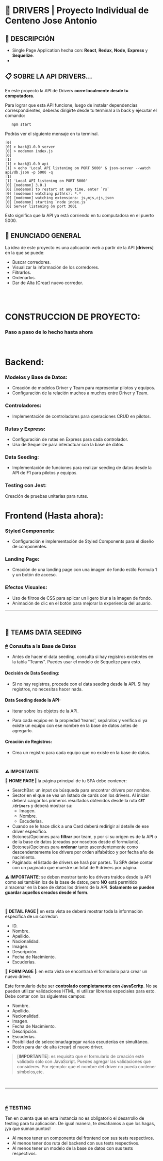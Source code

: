 # 🚗 **DRIVERS** | Proyecto Individual de Centeno Jose Antonio

## **📌 DESCRIPCIÓN**

-  Single Page Application hecha con: **React**, **Redux**, **Node**, **Express** y **Sequelize**.
-  

## **📋 SOBRE LA API DRIVERS...**

En este proyecto la API de Drivers **corre localmente desde tu computadora**. 

Para lograr que esta API funcione, luego de instalar dependencias correspondientes, deberás dirigirte desde tu terminal a la back y ejecutar el comando:

```bash
   npm start
```

Podrás ver el siguiente mensaje en tu terminal.

``` 
[0] 
[0] > back@1.0.0 server
[0] > nodemon index.js
[0] 
[1] 
[1] > back@1.0.0 api
[1] > echo 'Local API listening on PORT 5000' & json-server --watch api/db.json -p 5000 -q
[1] 
[1] 'Local API listening on PORT 5000' 
[0] [nodemon] 3.0.1
[0] [nodemon] to restart at any time, enter `rs`
[0] [nodemon] watching path(s): *.*
[0] [nodemon] watching extensions: js,mjs,cjs,json
[0] [nodemon] starting `node index.js`
[0] Server listening on port 3001

```

Esto significa que la API ya está corriendo en tu computadora en el puerto 5000.

## **📖 ENUNCIADO GENERAL**

La idea de este proyecto es una aplicación web a partir de la API [**drivers**] en la que se puede:

-  Buscar corredores.
-  Visualizar la información de los corredores.
-  Filtrarlos.
-  Ordenarlos.
-  Dar de Alta (Crear) nuevo corredor.
<br />
<br />

# CONSTRUCCION DE PROYECTO: 
### Paso a paso de lo hecho hasta ahora
<br />

# Backend:
### Modelos y Base de Datos:

- Creación de modelos Driver y Team para representar pilotos y equipos.
- Configuración de la relación muchos a muchos entre Driver y Team.

### Controladores:

- Implementación de controladores para operaciones CRUD en pilotos.

### Rutas y Express:

- Configuración de rutas en Express para cada controlador.
- Uso de Sequelize para interactuar con la base de datos.

### Data Seeding:

- Implementación de funciones para realizar seeding de datos desde la API de F1 para pilotos y equipos.

### Testing con Jest:

Creación de pruebas unitarias para rutas.

# Frontend (Hasta ahora):

### Styled Components:

- Configuración e implementación de Styled Components para el diseño de componentes.
  
### Landing Page:

- Creación de una landing page con una imagen de fondo estilo Formula 1 y un botón de acceso.
  
### Efectos Visuales:

- Uso de filtros de CSS para aplicar un ligero blur a la imagen de fondo.
- Animación de clic en el botón para mejorar la experiencia del usuario.

---

<br />

## **📁 TEAMS DATA SEEDING**

### **🖱 Consulta a la Base de Datos**

- Antes de hacer el data seeding, consulta si hay registros existentes en la tabla "Teams". Puedes usar el modelo de Sequelize para esto.

#### Decisión de Data Seeding:

- Si no hay registros, procede con el data seeding desde la API. Si hay registros, no necesitas hacer nada.

#### Data Seeding desde la API:

- Iterar sobre los objetos de la API.

- Para cada equipo en la propiedad 'teams', sepáralos y verifica si ya existe un equipo con ese nombre en la base de datos antes de agregarlo.

#### Creación de Registros:

- Crea un registro para cada equipo que no existe en la base de datos.


<br />

**⚠️ IMPORTANTE**

**📍 HOME PAGE |** la página principal de tu SPA debe contener:

-  SearchBar: un input de búsqueda para encontrar drivers por nombre.
-  Sector en el que se vea un listado de cards con los drivers. Al iniciar deberá cargar los primeros resultados obtenidos desde la ruta **`GET /drivers`** y deberá mostrar su:
   -  Imagen.
   -  Nombre.
   -  Escuderías.
-  Cuando se le hace click a una Card deberá redirigir al detalle de ese driver específico.
-  Botones/Opciones para **filtrar** por team, y por si su origen es de la API o de la base de datos (creados por nosotros desde el formulario).
-  Botones/Opciones para **ordenar** tanto ascendentemente como descendentemente los drivers por orden alfabético y por fecha año de nacimiento.
-  Paginado: el listado de drivers se hará por partes. Tu SPA debe contar con un paginado que muestre un total de 9 drivers por página.

**⚠️ IMPORTANTE**: se deben mostrar tanto los drivers traidos desde la API como así también los de la base de datos, pero **NO** está permitido almacenar en la base de datos los drivers de la API. **Solamente se pueden guardar aquellos creados desde el form**.


<br />

**📍 DETAIL PAGE |** en esta vista se deberá mostrar toda la información específica de un corredor:

-  ID.
-  Nombre.
-  Apellido.
-  Nacionalidad.
-  Imagen.
-  Descripción.
-  Fecha de Nacimiento.
-  Escuderías.



**📍 FORM PAGE |**: en esta vista se encontrará el formulario para crear un nuevo driver.

Este formulario debe ser **controlado completamente con JavaScritp**. No se pueden utilizar validaciones HTML, ni utilizar librerías especiales para esto. Debe contar con los siguientes campos:


-  Nombre.
-  Apellido.
-  Nacionalidad.
-  Imagen.
-  Fecha de Nacimiento.
-  Descripción.
-  Escuderías.
-  Posibilidad de seleccionar/agregar varias escuderías en simultáneo.
-  Botón para dar de alta (crear) el nuevo driver.

> [**IMPORTANTE**]: es requisito que el formulario de creación esté validado sólo con JavaScript. Puedes agregar las validaciones que consideres. Por ejemplo: que el nombre del driver no pueda contener símbolos,etc.

<br />

---

<br />

### **🖱 TESTING**

Ten en cuenta que en esta instancia no es obligatorio el desarrollo de testing para tu aplicación. De igual manera, te desafiamos a que los hagas, ¡ya que suman puntos!

-  Al menos tener un componente del frontend con sus tests respectivos.
-  Al menos tener dos ruta del backend con sus tests respectivos.
-  Al menos tener un modelo de la base de datos con sus tests respectivos.



<br />

